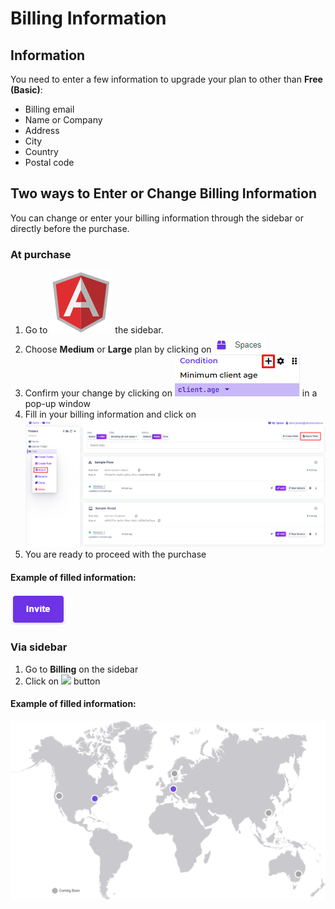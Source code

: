 # Billing Information

## Information

You need to enter a few information to upgrade your plan to other than **Free (Basic)**:

* Billing email
* Name or Company
* Address
* City
* Country
* Postal code

## Two ways to Enter or Change Billing Information

You can change or enter your billing information through the sidebar or directly before the purchase.

### At purchase

1. Go to ![](<../.gitbook/assets/image (19).png>) the sidebar.
2. Choose **Medium** or **Large** plan by clicking on  ![](<../.gitbook/assets/image (52).png>)&#x20;
3. Confirm your change by clicking on ![](<../.gitbook/assets/image (55).png>) in a pop-up window
4. Fill in your billing information and click on ![](<../.gitbook/assets/image (35).png>)&#x20;
5. You are ready to proceed with the purchase

#### Example of filled information:

![](<../.gitbook/assets/image (59).png>)

### Via sidebar

1. Go to **Billing** on the sidebar
2. Click on ![](<../.gitbook/assets/screenshoteasy-11- (1).png>) button

#### Example of filled information:

![](<../.gitbook/assets/image (129).png>)
